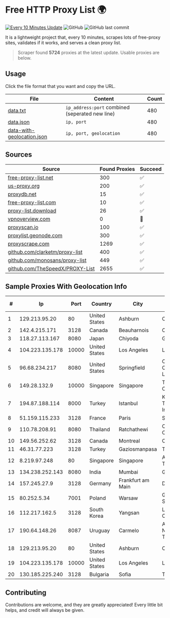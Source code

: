 
# Free HTTP Proxy List 🌍

[![Every 10 Minutes Update](https://github.com/mertguvencli/http-proxy-list/actions/workflows/main.yml/badge.svg?branch=main)](https://github.com/mertguvencli/http-proxy-list/actions/workflows/main.yml)
![GitHub](https://img.shields.io/github/license/mertguvencli/http-proxy-list)
![GitHub last commit](https://img.shields.io/github/last-commit/mertguvencli/http-proxy-list)

It is a lightweight project that, every 10 minutes, scrapes lots of free-proxy sites, validates if it works, and serves a clean proxy list.


> Scraper found **5724** proxies at the latest update. Usable proxies are below.

## Usage

Click the file format that you want and copy the URL.


|File|Content|Count|
|----|-------|-----|
|[data.txt](https://raw.githubusercontent.com/mertguvencli/http-proxy-list/main/proxy-list/data.txt)|`ip_address:port` combined (seperated new line)|480|
|[data.json](https://raw.githubusercontent.com/mertguvencli/http-proxy-list/main/proxy-list/data.json)|`ip, port`|480|
|[data-with-geolocation.json](https://raw.githubusercontent.com/mertguvencli/http-proxy-list/main/proxy-list/data-with-geolocation.json)|`ip, port, geolocation`|480|

## Sources

|Source|Found Proxies|Succeed|
|------|-------------|-------|
|[free-proxy-list.net](https://free-proxy-list.net)|300|✅|
|[us-proxy.org](https://www.us-proxy.org)|200|✅|
|[proxydb.net](http://proxydb.net)|15|✅|
|[free-proxy-list.com](https://free-proxy-list.com/?page=&port=&type%5B%5D=http&type%5B%5D=https&up_time=0&search=Search)|10|✅|
|[proxy-list.download](https://www.proxy-list.download/HTTP)|26|✅|
|[vpnoverview.com](https://vpnoverview.com/privacy/anonymous-browsing/free-proxy-servers)|0|🚫|
|[proxyscan.io](https://www.proxyscan.io)|100|✅|
|[proxylist.geonode.com](https://proxylist.geonode.com/api/proxy-list?limit=300&page=1&sort_by=lastChecked&sort_type=desc&protocols=http,https)|300|✅|
|[proxyscrape.com](https://api.proxyscrape.com/v2/?request=displayproxies&protocol=http&timeout=10000&country=all&ssl=all&anonymity=all)|1269|✅|
|[github.com/clarketm/proxy-list](https://raw.githubusercontent.com/clarketm/proxy-list/master/proxy-list-raw.txt)|400|✅|
|[github.com/monosans/proxy-list](https://raw.githubusercontent.com/monosans/proxy-list/main/proxies/http.txt)|449|✅|
|[github.com/TheSpeedX/PROXY-List](https://raw.githubusercontent.com/TheSpeedX/PROXY-List/master/http.txt)|2655|✅|


## Sample Proxies With Geolocation Info

|#|Ip|Port|Country|City|Internet Service Provider|
|-|--|----|-------|----|-------------------------|
|1|129.213.95.20|80|United States|Ashburn|Oracle Corporation|
|2|142.4.215.171|3128|Canada|Beauharnois|OVH SAS|
|3|118.27.113.167|8080|Japan|Chiyoda|GMO Internet, Inc.|
|4|104.223.135.178|10000|United States|Los Angeles|LayerHost|
|5|96.68.234.217|8080|United States|Springfield|Comcast Cable Communications, LLC|
|6|149.28.132.9|10000|Singapore|Singapore|The Constant Company|
|7|194.87.188.114|8000|Turkey|Istanbul|Kadir Huseyin Tezcan Nosspeed Internet Teknolojileri|
|8|51.159.115.233|3128|France|Paris|SCALEWAY|
|9|110.78.208.91|8080|Thailand|Ratchathewi|CAT Telecom Public Company Limited|
|10|149.56.252.62|3128|Canada|Montreal|OVH Hosting|
|11|46.31.77.223|3128|Turkey|Gaziosmanpasa|Talha Bogaz|
|12|8.219.97.248|80|Singapore|Singapore|Alibaba (US) Technology Co., Ltd.|
|13|134.238.252.143|8080|India|Mumbai|Google LLC|
|14|157.245.27.9|3128|Germany|Frankfurt am Main|DigitalOcean, LLC|
|15|80.252.5.34|7001|Poland|Warsaw|GWNET Autonomus System|
|16|112.217.162.5|3128|South Korea|Yangsan|LG DACOM Corporation|
|17|190.64.148.26|8087|Uruguay|Carmelo|Administracion Nacional de Telecomunicaciones|
|18|129.213.95.20|80|United States|Ashburn|Oracle Corporation|
|19|104.223.135.178|10000|United States|Los Angeles|LayerHost|
|20|130.185.225.240|3128|Bulgaria|Sofia|Telepoint Ltd|



## Contributing

Contributions are welcome, and they are greatly appreciated! Every
little bit helps, and credit will always be given.

